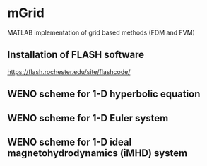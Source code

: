 # mGrid
MATLAB implementation of grid based methods (FDM and FVM)

## Installation of FLASH software
  
  https://flash.rochester.edu/site/flashcode/

## WENO scheme for 1-D hyperbolic equation

## WENO scheme for 1-D Euler system

## WENO scheme for 1-D ideal magnetohydrodynamics (iMHD) system

